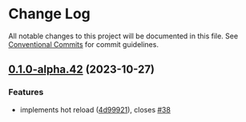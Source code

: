 # Change Log

All notable changes to this project will be documented in this file.
See [Conventional Commits](https://conventionalcommits.org) for commit guidelines.

## [0.1.0-alpha.42](https://github.com/leegeunhyeok/react-native-esbuild/compare/v0.1.0-beta.12...v0.1.0-alpha.42) (2023-10-27)

### Features

- implements hot reload ([4d99921](https://github.com/leegeunhyeok/react-native-esbuild/commit/4d9992124a7207dca378d4a115476f14102b5811)), closes [#38](https://github.com/leegeunhyeok/react-native-esbuild/issues/38)
